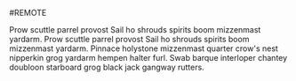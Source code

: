 #REMOTE

Prow scuttle parrel provost Sail ho shrouds spirits boom mizzenmast yardarm. 
Prow scuttle parrel provost Sail ho shrouds spirits boom mizzenmast yardarm.
Pinnace holystone mizzenmast quarter crow's nest nipperkin grog yardarm hempen halter furl.
Swab barque interloper chantey doubloon starboard grog black jack gangway rutters.
